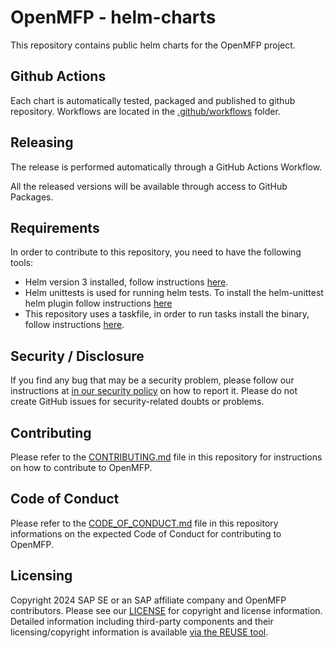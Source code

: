 # OpenMFP - helm-charts

This repository contains public helm charts for the OpenMFP project.

## Github Actions
Each chart is automatically tested, packaged and published to github repository. Workflows are located in the [.github/workflows](.github/workflows) folder.

## Releasing

The release is performed automatically through a GitHub Actions Workflow.

All the released versions will be available through access to GitHub Packages.

## Requirements

In order to contribute to this repository, you need to have the following tools:
- Helm version 3 installed, follow instructions [here](https://helm.sh/docs/intro/install/).
- Helm unittests is used for running helm tests. To install the helm-unittest helm plugin follow instructions [here](https://github.com/helm-unittest/helm-unittest?tab=readme-ov-file#install)
- This repository uses a taskfile, in order to run tasks install the binary, follow instructions [here](https://taskfile.dev/installation/). 

## Security / Disclosure
If you find any bug that may be a security problem, please follow our instructions at [in our security policy](https://github.com/openmfp/helm-charts/security/policy) on how to report it. Please do not create GitHub issues for security-related doubts or problems.

## Contributing

Please refer to the [CONTRIBUTING.md](CONTRIBUTING.md) file in this repository for instructions on how to contribute to OpenMFP.

## Code of Conduct

Please refer to the [CODE_OF_CONDUCT.md](CODE_OF_CONDUCT.md) file in this repository informations on the expected Code of Conduct for contributing to OpenMFP.


## Licensing

Copyright 2024 SAP SE or an SAP affiliate company and OpenMFP contributors. Please see our [LICENSE](LICENSE) for copyright and license information. Detailed information including third-party components and their licensing/copyright information is available [via the REUSE tool](https://api.reuse.software/info/github.com/openmfp/helm-charts).

